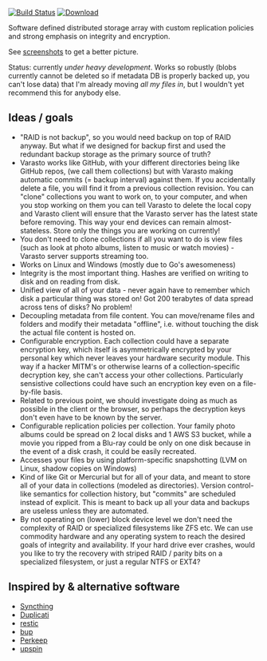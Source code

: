[![Build Status](https://img.shields.io/travis/function61/varasto.svg?style=for-the-badge)](https://travis-ci.org/function61/varasto)
[![Download](https://img.shields.io/bintray/v/function61/dl/varasto.svg?style=for-the-badge&label=Download)](https://bintray.com/function61/dl/varasto/_latestVersion#files)

Software defined distributed storage array with custom replication policies and strong
emphasis on integrity and encryption.

See [screenshots](docs/screenshots.md) to get a better picture.

Status: currently *under heavy development*. Works so robustly (blobs currently cannot be
deleted so if metadata DB is properly backed up, you can't lose data) that I'm already
moving *all my files in*, but I wouldn't yet recommend this for anybody else.


Ideas / goals
-------------

- "RAID is not backup", so you would need backup on top of RAID anyway. But what if we
  designed for backup first and used the redundant backup storage as the primary source of truth?
- Varasto works like GitHub, with your different directories being like GitHub repos,
  (we call them collections) but with Varasto making automatic commits (= backup interval)
  against them. If you accidentally delete a file, you will find it from a previous
  collection revision. You can "clone" collections you want to work on, to your computer,
  and when you stop working on them you can tell Varasto to delete the local copy and
  Varasto client will ensure that the Varasto server has the latest state before removing.
  This way your end devices can remain almost-stateless. Store only the things you are
  working on currently!
- You don't need to clone collections if all you want to do is view files (such as look at
  photo albums, listen to music or watch movies) - Varasto server supports streaming too.
- Works on Linux and Windows (mostly due to Go's awesomeness)
- Integrity is the most important thing. Hashes are verified on writing to disk and on
  reading from disk.
- Unified view of all of your data - never again have to remember which disk a particular
  thing was stored on! Got 200 terabytes of data spread across tens of disks? No problem!
- Decoupling metadata from file content. You can move/rename files and folders and modify
  their metadata "offline", i.e. without touching the disk the actual file content is hosted on.
- Configurable encryption. Each collection could have a separate encryption key, which itself
  is asymmetrically encrypted by your personal key which never leaves your hardware security
  module. This way if a hacker MITM's or otherwise learns of a collection-specific
  decryption key, she can't access your other collections. Particularly sensistive collections
  could have such an encryption key even on a file-by-file basis.
- Related to previous point, we should investigate doing as much as possible in the client
  or the browser, so perhaps the decryption keys don't even have to be known by the server.
- Configurable replication policies per collection. Your family photo albums could be
  spread on 2 local disks and 1 AWS S3 bucket, while a movie you ripped from a Blu-ray could
  be only on one disk because in the event of a disk crash, it could be easily recreated.
- Accesses your files by using platform-specific snapshotting
  (LVM on Linux, shadow copies on Windows)
- Kind of like Git or Mercurial but for all of your data, and meant to store all of your
  data in collections (modeled as directories). Version control-like semantics for
  collection history, but "commits" are scheduled instead of explicit. This is meant to
  back up all your data and backups are useless unless they are automated.
- By not operating on (lower) block device level we don't need the complexity of RAID or
  specialized filesystems like ZFS etc. We can use commodity hardware and any operating
  system to reach the desired goals of integrity and availability. If your hard drive ever
  crashes, would you like to try the recovery with striped RAID / parity bits on a
  specialized filesystem, or just a regular NTFS or EXT4?


Inspired by & alternative software
----------------------------------

- [Syncthing](https://syncthing.net/)
- [Duplicati](https://www.duplicati.com/)
- [restic](https://restic.net/)
- [bup](https://github.com/bup/bup)
- [Perkeep](https://perkeep.org/doc/overview)
- [upspin](https://upspin.io/doc/arch.md)

